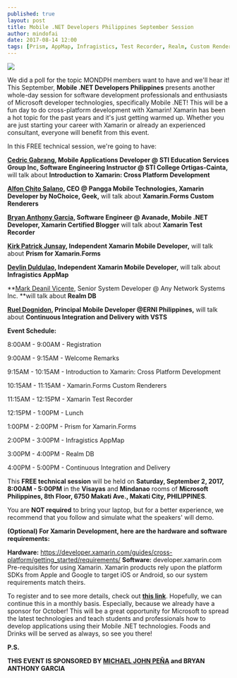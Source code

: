 ```yaml
---
published: true
layout: post
title: Mobile .NET Developers Philippines September Session
author: mindofai
date: 2017-08-14 12:00
tags: [Prism, AppMap, Infragistics, Test Recorder, Realm, Custom Renderers, VSTS, .NET, September, Speakers, Speaking, Meetups, Microsoft, UWP, Xamarin, Xamarin. Forms]
---
```



<img src="{{site.baseurl}}/MSS.png"/>

We did a poll for the topic MONDPH members want to have and we'll hear it! This September, **Mobile .NET Developers Philippines** presents another whole-day session for software development professionals and enthusiasts of Microsoft developer technologies, specifically Mobile .NET! This will be a fun day to do cross-platform development with Xamarin! Xamarin has been a hot topic for the past years and it's just getting warmed up. Whether you are just starting your career with Xamarin or already an experienced consultant, everyone will benefit from this event.

In this FREE technical session, we're going to have:

**[Cedric Gabrang](https://www.linkedin.com/in/cedric-gabrang-15b11a139/), Mobile Applications Developer @ STI Education Services Group Inc, Software Engineering Instructor @ STI College Ortigas-Cainta,** will talk about **Introduction to Xamarin: Cross Platform Development**

**[Alfon Chito Salano](https://www.linkedin.com/in/alfonchitosalano/?ppe=1), CEO @ Pangga Mobile Technologies, Xamarin Developer by NoChoice, Geek,** will talk about **Xamarin.Forms Custom Renderers**

**[Bryan Anthony Garcia](https://www.linkedin.com/in/mindofai/), Software Engineer @ Avanade, Mobile .NET Developer, Xamarin Certified Blogger** will talk about **Xamarin Test Recorder**

**[Kirk Patrick Junsay](https://www.linkedin.com/in/kirk-patrick-junsay-39819286/), Independent Xamarin Mobile Developer,** will talk about **Prism for Xamarin.Forms**

**[Devlin Duldulao](https://www.linkedin.com/in/devlinduldulao/), Independent Xamarin Mobile Developer,** will talk about **Infragistics AppMap**

**[Mark Deanil Vicente](https://www.linkedin.com/in/mark-deanil-vicente-40676298/), Senior System Developer @ Any Network Systems Inc. **will talk about **Realm DB**

**[Ruel Dognidon](https://www.linkedin.com/in/ruel-dognidon-b6678814/), Principal Mobile Developer @ERNI Philippines,** will talk about **Continuous Integration and Delivery with VSTS**


**Event Schedule:**

8:00AM - 9:00AM - Registration

9:00AM - 9:15AM - Welcome Remarks

9:15AM - 10:15AM - Introduction to Xamarin: Cross Platform Development

10:15AM - 11:15AM - Xamarin.Forms Custom Renderers

11:15AM - 12:15PM - Xamarin Test Recorder

12:15PM - 1:00PM - Lunch

1:00PM - 2:00PM - Prism for Xamarin.Forms

2:00PM - 3:00PM - Infragistics AppMap

3:00PM - 4:00PM - Realm DB

4:00PM - 5:00PM - Continuous Integration and Delivery



This **FREE technical session** will be held on **Saturday, September 2, 2017, 8:00AM - 5:00PM** in the **Visayas** and **Mindanao** rooms of **Microsoft Philippines, 8th Floor, 6750 Makati Ave., Makati City, PHILIPPINES**.

You are **NOT required** to bring your laptop, but for a better experience, we recommend that you follow and simulate what the speakers' will demo.

**(Optional) For Xamarin Development, here are the hardware and software requirements:**

**Hardware:** https://developer.xamarin.com/guides/cross-platform/getting_started/requirements/
**Software:** developer.xamarin.com
Pre-requisites for using Xamarin. Xamarin products rely upon the platform SDKs from Apple and Google to target iOS or Android, so our system requirements match theirs.

To register and to see more details, check out **[this link](https://www.eventbrite.com/e/mobile-net-developers-philippines-september-session-tickets-36993632952)**. Hopefully, we can continue this in a monthly basis. Especially, because we already have a sponsor for October! This will be a great opportunity for Microsoft to spread the latest technologies and teach students and professionals how to develop applications using their Mobile .NET technologies. Foods and Drinks will be served as always, so see you there!

**P.S.**

**THIS EVENT IS SPONSORED BY <a href="https://www.linkedin.com/in/michaeljohnpena/">MICHAEL JOHN PEÑA</a> and  BRYAN ANTHONY GARCIA**
